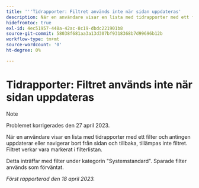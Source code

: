 ```yaml
---
title: '''Tidrapporter: Filtret används inte när sidan uppdateras'
description: När en användare visar en lista med tidrapporter med ett filter och antingen uppdaterar eller navigerar bort från sidan och tillbaka, tillämpas inte filtret. Filtret verkar vara markerat i filterlistan.
hidefromtoc: true
exl-id: 4ec51957-448a-42ac-8c19-dbdc221901b8
source-git-commit: 58038f681aa3a13d307bf9318368b7d99696b12b
workflow-type: tm+mt
source-wordcount: '0'
ht-degree: 0%

---
```


# Tidrapporter: Filtret används inte när sidan uppdateras

>[!NOTE]
>
>Problemet korrigerades den 27 april 2023.

När en användare visar en lista med tidrapporter med ett filter och antingen uppdaterar eller navigerar bort från sidan och tillbaka, tillämpas inte filtret. Filtret verkar vara markerat i filterlistan.

Detta inträffar med filter under kategorin &quot;Systemstandard&quot;. Sparade filter används som förväntat.

_Först rapporterad den 18 april 2023._
